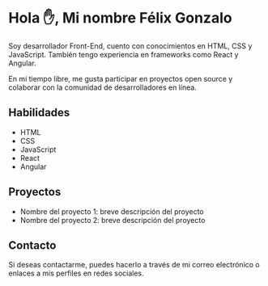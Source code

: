 # Hola ✋, Mi nombre Félix Gonzalo

Soy desarrollador Front-End, cuento con conocimientos en HTML, CSS y JavaScript. También tengo experiencia en frameworks como React y Angular.

En mi tiempo libre, me gusta participar en proyectos open source y colaborar con la comunidad de desarrolladores en línea.

## Habilidades

- HTML
- CSS
- JavaScript
- React
- Angular

## Proyectos

- Nombre del proyecto 1: breve descripción del proyecto
- Nombre del proyecto 2: breve descripción del proyecto

## Contacto

Si deseas contactarme, puedes hacerlo a través de mi correo electrónico o enlaces a mis perfiles en redes sociales.

